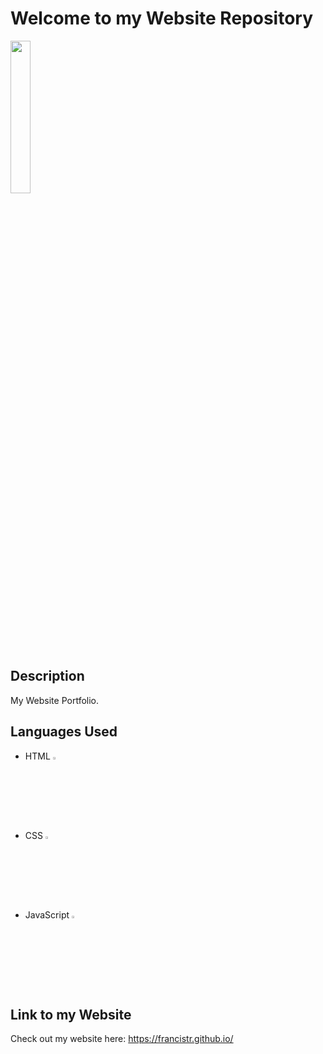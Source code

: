 # Welcome to my Website Repository
<img src="https://github.com/FrancisTR/FrancisTR.github.io/assets/123771828/254faf7b-0ed4-4863-84b8-374197f2dfd2" width="25%" />



## Description
My Website Portfolio.



## Languages Used
- HTML <img width="3%" src="https://github.com/FrancisTR/BubbleChatApp/assets/123771828/11625855-8fe7-4d8d-ba5c-baea4fe145d1" />
- CSS <img width="3%" src="https://github.com/FrancisTR/BubbleChatApp/assets/123771828/673dee35-4239-4ff9-b801-e362e3012b52" />
- JavaScript <img width="3%" src="https://github.com/FrancisTR/BubbleChatApp/assets/123771828/3ff74b6c-4110-401a-878d-7a9483650bb5" />



## Link to my Website
Check out my website here: https://francistr.github.io/ 
